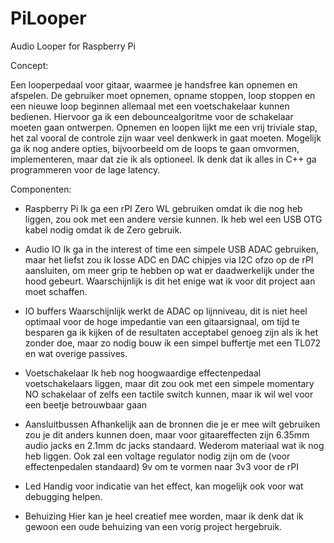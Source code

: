 # PiLooper
Audio Looper for Raspberry Pi

Concept:

Een looperpedaal voor gitaar, waarmee je handsfree kan opnemen en afspelen. De gebruiker moet opnemen, opname stoppen, loop stoppen en een nieuwe loop beginnen allemaal met een voetschakelaar kunnen bedienen. Hiervoor ga ik een debouncealgoritme voor de schakelaar moeten gaan ontwerpen. Opnemen en loopen lijkt me een vrij triviale stap, het zal vooral de controle zijn waar veel denkwerk in gaat moeten. Mogelijk ga ik nog andere opties, bijvoorbeeld om de loops te gaan omvormen, implementeren, maar dat zie ik als optioneel. Ik denk dat ik alles in C++ ga programmeren voor de lage latency. 

Componenten:

-	Raspberry Pi
Ik ga een rPI Zero WL gebruiken omdat ik die nog heb liggen, zou ook met een andere	versie kunnen. Ik heb wel een USB OTG kabel nodig omdat ik de Zero gebruik.

-	Audio IO
Ik ga in the interest of time een simpele USB ADAC gebruiken, maar het liefst zou ik losse ADC en DAC chipjes via I2C ofzo op de rPI aansluiten, om meer grip te hebben op wat er daadwerkelijk under the hood gebeurt. Waarschijnlijk is dit het enige wat ik voor dit project aan moet schaffen.

-	IO buffers
Waarschijnlijk werkt de ADAC op lijnniveau, dit is niet heel optimaal voor de hoge impedantie van een gitaarsignaal, om tijd te besparen ga ik kijken of de resultaten acceptabel genoeg zijn als ik het zonder doe, maar zo nodig bouw ik een simpel buffertje met een TL072 en wat overige passives.

-	Voetschakelaar
Ik heb nog hoogwaardige effectenpedaal voetschakelaars liggen, maar dit zou ook met een simpele momentary NO schakelaar of zelfs een tactile switch kunnen, maar ik wil wel voor een beetje betrouwbaar gaan

-	Aansluitbussen
Afhankelijk aan de bronnen die je er mee wilt gebruiken zou je dit anders kunnen doen, maar voor gitaareffecten zijn 6.35mm audio jacks en 2.1mm dc jacks standaard. Wederom materiaal wat ik nog heb liggen. Ook zal een voltage regulator nodig zijn om de (voor effectenpedalen standaard) 9v om te vormen naar 3v3 voor de rPI

-	Led
Handig voor indicatie van het effect, kan mogelijk ook voor wat debugging helpen.

-	Behuizing
Hier kan je heel creatief mee worden, maar ik denk dat ik gewoon een oude behuizing van een vorig project hergebruik.
